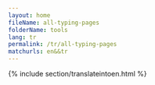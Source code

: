 ```yaml
---
layout: home
fileName: all-typing-pages
folderName: tools
lang: tr
permalink: /tr/all-typing-pages
matchurls: en&&tr
---
```

{% include section/translateintoen.html %}